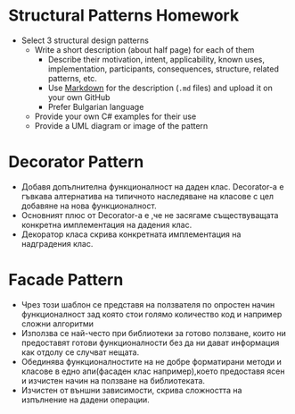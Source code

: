 # Structural Patterns Homework

*   Select 3 structural design patterns
    *   Write a short description (about half page) for each of them
        *   Describe their motivation, intent, applicability, known uses, implementation, participants, consequences, structure, related patterns, etc.
        *   Use [Markdown](https://help.github.com/articles/github-flavored-markdown/) for the description (`.md` files) and upload it on your own GitHub
        *   Prefer Bulgarian language
    *   Provide your own C# examples for their use
    *   Provide a UML diagram or image of the pattern

# Decorator Pattern
   -  Добавя допълнителна функционалност на даден клас. Decorator-а е гъвкава алтернатива на типичното наследяване на класове с цел добавяне на нова функционалност.
   -  Основният плюс от Decorator-а е ,че не засягаме съществуващата конкретна имплементация на дадения клас.
   -  Декоратор класа скрива конкретната имплементация на надградения клас.
   
# Facade Pattern
   -  Чрез този шаблон се представя на ползвателя по опростен начин функционалност зад която стои голямо количество код и например сложни алгоритми
   -  Използва се най-често при библиотеки за готово ползване, които ни предоставят готови функционалности без да ни дават информация как отдолу се случват нещата.
   -  Обединява функционалностите на не добре форматирани методи и класове в едно апи(фасаден клас например),което предоставя ясен и изчистен начин на ползване на библиотеката.
   -  Изчистен от външни зависимости, скрива сложността на изпълнение на дадени операции.